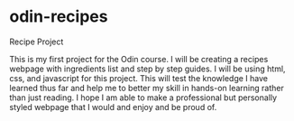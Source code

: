 # odin-recipes
Recipe Project

This is my first project for the Odin course. 
I will be creating a recipes webpage with ingredients list and step by step guides.
I will be using html, css, and javascript for this project.
This will test the knowledge I have learned thus far and help me to better my skill in hands-on learning rather than just reading. 
I hope I am able to make a professional but personally styled webpage that I would and enjoy and be proud of.